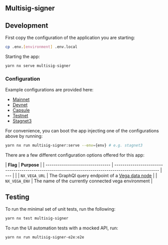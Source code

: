 ## Multisig-signer

## Development

First copy the configuration of the application you are starting:

```bash
cp .env.[environment] .env.local
```

Starting the app:

```bash
yarn nx serve multisig-signer
```

### Configuration

Example configurations are provided here:

- [Mainnet](./.env.mainnet)
- [Devnet](./.env.devnet)
- [Capsule](./.env.capsule)
- [Testnet](./.env.testnet)
- [Stagnet3](./.env.stagnet3)

For convenience, you can boot the app injecting one of the configurations above by running:

```bash
yarn nx run multisig-signer:serve --env={env} # e.g. stagnet3
```

There are a few different configuration options offered for this app:

| **Flag**                         | **Purpose**                                                                                          |
| -------------------------------- | ---------------------------------------------------------------------------------------------------- | --- | |
| `NX_VEGA_URL`                    | The GraphQl query endpoint of a [Vega data node](https://github.com/vegaprotocol/networks#data-node) |
| `NX_VEGA_ENV`                    | The name of the currently connected vega environment                                                       |

## Testing

To run the minimal set of unit tests, run the following:

```bash
yarn nx test multisig-signer
```

To run the UI automation tests with a mocked API, run:

```bash
yarn nx run multisig-signer-e2e:e2e
```
